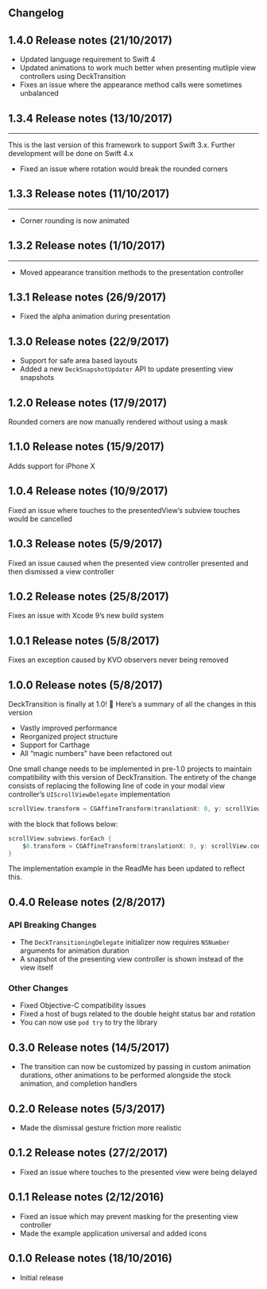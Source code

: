 ## Changelog

## 1.4.0 Release notes (21/10/2017)

- Updated language requirement to Swift 4
- Updated animations to work much better when presenting mutliple view controllers using DeckTransition
- Fixes an issue where the appearance method calls were sometimes unbalanced

## 1.3.4 Release notes (13/10/2017)
----

This is the last version of this framework to support Swift 3.x. Further development will be done on Swift 4.x

- Fixed an issue where rotation would break the rounded corners

## 1.3.3 Release notes (11/10/2017)
----

- Corner rounding is now animated

## 1.3.2 Release notes (1/10/2017)
----

- Moved appearance transition methods to the presentation controller

1.3.1 Release notes (26/9/2017)
----

- Fixed the alpha animation during presentation

1.3.0 Release notes (22/9/2017)
----

- Support for safe area based layouts
- Added a new `DeckSnapshotUpdater` API to update presenting view snapshots

1.2.0 Release notes (17/9/2017)
----

Rounded corners are now manually rendered without using a mask

1.1.0 Release notes (15/9/2017)
----

Adds support for iPhone X

1.0.4 Release notes (10/9/2017)
----

Fixed an issue where touches to the presentedView’s subview touches would be cancelled

1.0.3 Release notes (5/9/2017)
----

Fixed an issue caused when the presented view controller presented and then dismissed a view controller

1.0.2 Release notes (25/8/2017)
----

Fixes an issue with Xcode 9’s new build system

1.0.1 Release notes (5/8/2017)
----

Fixes an exception caused by KVO observers never being removed

1.0.0 Release notes (5/8/2017)
----

DeckTransition is finally at 1.0! 🎉 Here’s a summary of all the changes in this version

- Vastly improved performance
- Reorganized project structure
- Support for Carthage
- All “magic numbers” have been refactored out

One small change needs to be implemented in pre-1.0 projects to maintain compatibility with this version of DeckTransition. The entirety of the change consists of replacing the following line of code in your modal view controller’s `UIScrollViewDelegate` implementation

```swift
scrollView.transform = CGAffineTransform(translationX: 0, y: scrollView.contentOffset.y)
```

with the block that follows below:

```swift
scrollView.subviews.forEach {
    $0.transform = CGAffineTransform(translationX: 0, y: scrollView.contentOffset.y)
}
```

The implementation example in the ReadMe has been updated to reflect this.

0.4.0 Release notes (2/8/2017)
----

### API Breaking Changes
- The `DeckTransitioningDelegate` initializer now requires `NSNumber` arguments for animation duration
- A snapshot of the presenting view controller is shown instead of the view itself

### Other Changes
- Fixed Objective-C compatibility issues
- Fixed a host of bugs related to the double height status bar and rotation
- You can now use `pod try` to try the library

0.3.0 Release notes (14/5/2017)
----

- The transition can now be customized by passing in custom animation durations, other animations to be performed alongside the stock animation, and completion handlers

0.2.0 Release notes (5/3/2017)
----

- Made the dismissal gesture friction more realistic

0.1.2 Release notes (27/2/2017)
----

- Fixed an issue where touches to the presented view were being delayed

0.1.1 Release notes (2/12/2016)
----

- Fixed an issue which may prevent masking for the presenting view controller
- Made the example application universal and added icons

0.1.0 Release notes (18/10/2016)
----

- Initial release
